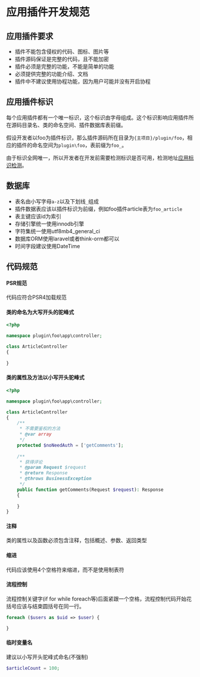# 应用插件开发规范

## 应用插件要求
* 插件不能包含侵权的代码、图标、图片等
* 插件源码保证是完整的代码，且不能加密
* 插件必须是完整的功能，不能是简单的功能
* 必须提供完整的功能介绍、文档
* 插件中不建议使用协程功能，因为用户可能并没有开启协程

## 应用插件标识
每个应用插件都有一个唯一标识，这个标识由字母组成。这个标识影响应用插件所在源码目录名、类的命名空间、插件数据库表前缀。

假设开发者以foo为插件标识，那么插件源码所在目录为`{主项目}/plugin/foo`，相应的插件的命名空间为`plugin\foo`，表前缀为`foo_`。

由于标识全网唯一，所以开发者在开发前需要检测标识是否可用，检测地址[应用标识检测](https://www.workerman.net/app/check)。

## 数据库
* 表名由小写字母`a-z`以及下划线`_`组成
* 插件数据表应该以插件标识为前缀，例如foo插件article表为`foo_article`
* 表主键应该id为索引
* 存储引擎统一使用innodb引擎
* 字符集统一使用utf8mb4_general_ci
* 数据库ORM使用laravel或者think-orm都可以
* 时间字段建议使用DateTime

## 代码规范

#### PSR规范
代码应符合PSR4加载规范

#### 类的命名为大写开头的驼峰式
```php
<?php

namespace plugin\foo\app\controller;

class ArticleController
{
    
}
```

#### 类的属性及方法以小写开头驼峰式
```php
<?php

namespace plugin\foo\app\controller;

class ArticleController
{
    /**
     * 不需要鉴权的方法
     * @var array
     */
    protected $noNeedAuth = ['getComments'];
    
    /**
     * 获得评论
     * @param Request $request
     * @return Response
     * @throws BusinessException
     */
    public function getComments(Request $request): Response
    {
        
    }
}
```

#### 注释
类的属性以及函数必须包含注释，包括概述、参数、返回类型

#### 缩进
代码应该使用4个空格符来缩进，而不是使用制表符

#### 流程控制
流程控制关键字(if for while foreach等)后面紧跟一个空格，流程控制代码开始花括号应该与结束圆括号在同一行。
```php
foreach ($users as $uid => $user) {

}
```

#### 临时变量名
建议以小写开头驼峰式命名(不强制)

```php
$articleCount = 100;
```

